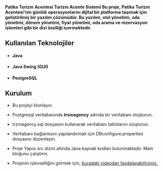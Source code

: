 #### Patika Turizm Acentesi Turizm Acente Sistemi Bu proje, Patika Turizm Acentesi'nin günlük operasyonlarını dijital bir platforma taşımak için geliştirilmiş bir yazılım çözümüdür. Bu yazılım, otel yönetimi, oda yönetimi, dönem yönetimi, fiyat yönetimi, oda arama ve rezervasyon işlemleri gibi bir dizi özelliği içermektedir.

## Kullanılan Teknolojiler

- #### Java
- #### Java Swing (GUI)
- #### PostgreSQL

## Kurulum

- Bu projeyi klonlayın.

- Postgresql veritabanında **trsmagency** adında bir veritabanı oluşturun.

- trzmagency.sql dosyasını kullanarak veritabanı tablolarını oluşturun. 

- Veritabanı bağlantısını yapılandırmak için DBconfigure.properties dosyasını düzenleyin.

- Proje Yapısı src dizini altında Java kaynak kodları bulunmaktadır. Main bloğunu çalıştırın.

- Projenin işlevselliğini görmek için, [buradaki videodan faydalanabilirsiniz.](https://www.youtube.com/watch?v=vQsq__KlSBw)
